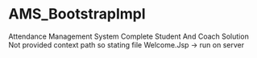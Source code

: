 # AMS_BootstrapImpl
Attendance Management System
Complete Student And Coach Solution 
Not provided context path so stating file Welcome.Jsp -> run on server
